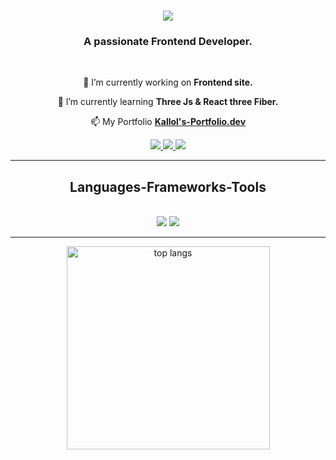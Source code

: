<h1 align="center">
    <img src="https://readme-typing-svg.herokuapp.com/?font=Righteous&size=35&center=true&vCenter=true&width=500&height=70&duration=4000&lines=Hi+There!+👋;+I'm+Kallol+Nath!;" />
</h1>

<h3 align="center">A passionate Frontend Developer.</h3>

<br/>

<div align="center">
 
 🔭 I’m currently working on **Frontend site.**
 
 🌱 I’m currently learning **Three Js & React three Fiber.**

 📫 My Portfolio **[Kallol's-Portfolio.dev](https://my-portfolio-taupe-six-27.vercel.app/)**

 </div>

<div align="center"> 
  <a href="mailto:official.kallol24@gmail.com">
    <img src="https://img.shields.io/badge/Gmail-333333?style=for-the-badge&logo=gmail&logoColor=green" />
  </a>
  <a href="https://www.linkedin.com/in/kallol-nath-20k/" target="_blank">
    <img src="https://img.shields.io/badge/LinkedIn-0077B5?style=for-the-badge&logo=linkedin&logoColor=white" target="_blank" />
  </a>
  <a href="https://my-portfolio-taupe-six-27.vercel.app/" target="_blank">
     <img src="https://img.shields.io/badge/Portfolio-FF5722?style=for-the-badge&logo=todoist&logoColor=white" target="_blank" /> 
  </a>
</div>

 <hr/>
  
<h2 align="center"> Languages-Frameworks-Tools</h2>
<br/>
<div align="center">
    <img src="https://skillicons.dev/icons?i=react,bootstrap,mui,html,css,tailwind,git,codepen,vite," />
    <img src="https://skillicons.dev/icons?i=github,redux,nodejs,javascript,vscode,vercel" />
</div>
<hr/>

<div align=center>
  <img width=325 align="center" src="https://github-readme-stats-salesp07.vercel.app/api/top-langs/?username=Decodenight&langs_count=8&layout=compact&theme=react&border_radius=10&size_weight=0.5&count_weight=0.5&exclude_repo=github-readme-stats" alt="top langs" />
</div>
